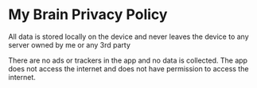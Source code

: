 # My Brain Privacy Policy

All data is stored locally on the device and never leaves the device to any server owned by me or any 3rd party

There are no ads or trackers in the app and no data is collected. The app does not access the internet and does not have permission to access the internet.
